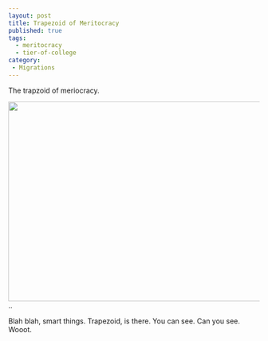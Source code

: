 ```yaml
---
layout: post
title: Trapezoid of Meritocracy
published: true
tags:
  - meritocracy
  - tier-of-college
category:
 - Migrations
---
```


The trapzoid of meriocracy.

<img src= "{{ site.url }}/public/images/123.png" height=400 width=700></img>
..

Blah blah, smart things. Trapezoid, is there. You can see. Can you see. Wooot.
